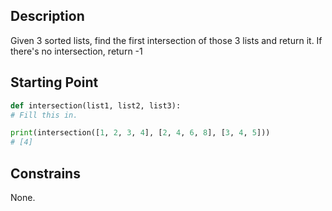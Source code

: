 ## Description

Given 3 sorted lists, find the first intersection of those 3 lists and return it. If there's no intersection, return -1

## Starting Point

``` python
def intersection(list1, list2, list3):
# Fill this in.

print(intersection([1, 2, 3, 4], [2, 4, 6, 8], [3, 4, 5]))
# [4]
```

## Constrains

None.
